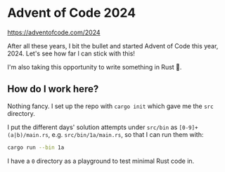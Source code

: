 # Advent of Code 2024

https://adventofcode.com/2024

After all these years, I bit the bullet and started Advent of Code this year, 2024. Let's see how far I can stick with this!

I'm also taking this opportunity to write something in Rust 🦀.

## How do I work here?

Nothing fancy. I set up the repo with `cargo init` which gave me the `src` directory.

I put the different days' solution attempts under `src/bin` as `[0-9]+(a|b)/main.rs`, e.g. `src/bin/1a/main.rs`, so that I can run them with:

```sh
cargo run --bin 1a
```

I have a `0` directory as a playground to test minimal Rust code in.
